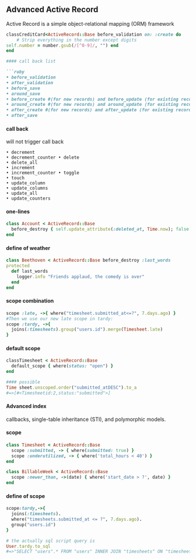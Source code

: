 ## Advanced Active Record
Active Record is a simple object-relational mapping (ORM) framework


```ruby
classCreditCard<ActiveRecord::Base before_validation on: :create do
    # Strip everything in the number except digits
self.number = number.gsub(/[^0-9]/, "") end
end

#### call back list

```ruby
• before_validation 
• after_validation 
• before_save
• around_save
• before_create #(for new records) and before_update (for existing records) 
• around_create #(for new records) and around_update (for existing records) 
• after_create #(for new records) and after_update (for existing records)
• after_save
```

#### call back

will not trigger call back
```
• decrement
• decrement_counter • delete
• delete_all
• increment
• increment_counter • toggle
• touch
• update_column
• update_columns
• update_all
• update_counters

```

#### one-lines 

```ruby
class Account < ActiveRecord::Base
  before_destroy { self.update_attribute(:deleted_at, Time.now); false }
end
```

#### define of weather

```ruby
class Beethoven < ActiveRecord::Base before_destroy :last_words
protected
  def last_words
    logger.info "Friends applaud, the comedy is over"
  end 
end
```

#### scope combination
```ruby
scope :late, ->{ where("timesheet.submitted_at<=?", 7.days.ago) }
#Then we use our new late scope in tardy:
scope :tardy, ->{ 
  joins(:timesheets).group("users.id").merge(Timesheet.late)
}
```

#### default scope

```ruby
classTimesheet < ActiveRecord::Base
  default_scope { where(status: "open") }
end

#### possible 
Time sheet.unscoped.order("submitted_atDESC").to_a
#=>[#<Timesheetid:2,status:"submitted">]
```

#### Advanced index

callbacks, single-table inheritance (STI), and polymorphic models.

#### scope

```ruby
class Timesheet < ActiveRecord::Base
  scope :submitted, -> { where(submitted: true) }
  scope :underutilized, -> { where('total_hours < 40') }
end

class BillableWeek < ActiveRecord::Base
  scope :newer_than, ->(date) { where('start_date > ?', date) }
end

```


#### define of scope

```ruby
scope:tardy,->{
  joins(:timesheets). 
  where("timesheets.submitted_at <= ?", 7.days.ago). 
  group("users.id")
}

# the actually sql script query is
User.tardy.to_sql
#=>"SELECT "users".* FROM "users" INNER JOIN "timesheets" ON "timesheets"."user_id" = "users"."id" WHERE (timesheets.submitted_at <= '2013-04-13 18:16:15.203293') GROUP BY users.id" # query formatted nicely for the book
```
